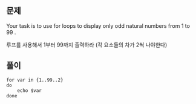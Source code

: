 ## 문제

Your task is to use for loops to display only odd natural numbers from  1 to 99 .

루프를 사용해서 1부터 99까지 출력하라
(각 요소들의 차가 2씩 나야한다)

## 풀이

```SH
for var in {1..99..2}
do
    echo $var
done
```